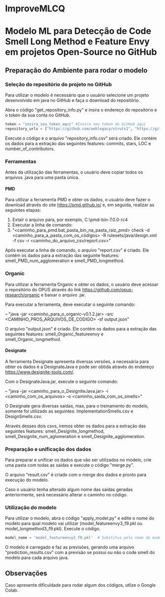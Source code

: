 # ImproveMLCQ
# Modelo ML para Detecção de Code Smell Long Method e Feature Envy em projetos Open-Source no GitHub

## Preparação do Ambiente para rodar o modelo

### Seleção do repositório do projeto no GitHub

Para utilizar o modelo é necessário que o usuário selecione um projeto desenvolvido em java no GitHub e faça o download do repositório.

Abra o código "get_repository_info.py" e insira o endereço do repositório e o token da sua conta no GitHub.

```python
token = "insira_seu_token_aqui" #Insira seu token do GitHub aqui
repository_urls = ["https://github.com/weblegacy/struts1", "https://github.com/r5v9/persist"]  # Adicione as URLs dos repositórios aqui
```

Execute o código e o arquivo "repository\_info.csv" será criado. Ele contém os dados para a extração das seguintes features: commits, stars, LOC e number\_of\_contributors.

### Ferramentas

Antes da utilização das ferramentas, o usuário deve copiar todos os arquivos .java para uma pasta única.

#### PMD

Para utilizar a ferramenta PMD e obter os dados, o usuário deve fazer o download através do site https://pmd.github.io/ e, em seguida, realizar as seguintes etapas:

1. Extair o arquivo para, por exemplo, C:\pmd-bin-7.0.0-rc4
2. Executar a linha de comando:
3. "<caminho_para_pmd.bat_pasta_bin_na_pasta_raiz_pmd> check -d <caminho_para_a_pasta_com_os_códigos> -R rulesets/java/design.xml -f csv -r <caminho_do_arquivo_csv/report.csv>"

Após executar a linha de comando, o arquivo "report.csv" é criado. Ele contém os dados para a extração das seguinte features: smell_PMD_num_agglomeration e smell_PMD_longmethod.

### Organic

Para utilizar a ferramenta Organic e obter os dados, o usuário deve acessar o repositório do OPUS através do link https://github.com/opus-research/organic e baixar o arquivo .jar.

Para executar a ferramenta, deve executar o seguinte comando:

– "java -jar <caminho_para_o_organic-v0.1.2.jar> -src <CAMINHO_PROS_ARQUIVOS_DE_CODIGO> -sf output.json"

O arquivo "output.json" é criado. Ele contém os dados para a extração das seguintes features: smell_Organic_featureenvy e smell_Organic_longmethod.

#### Designate

A ferramenta Designate apresenta diversas versões, a necessária para obter os dados é a DesignateJava e pode ser obtida através do endereço https://www.designite-tools.com/.

Com o DesignateJava.jar, execute o seguinte comando:

– "java -jar <caminho_para_o_DesigniteJava.jar> -i <caminho_com_os_arquivos> -o <caminho_saida_com_os_smells>"

O Designate gera diversas saídas, mas, para o treinamento do modelo, somente foi utilizado as seguintes: ImplementationSmells.csv e DesignSmells.csv.

Através desses dois csvs, iremos obter os dados para a extração das seguintes features: smell_Designite_longmethod, smell_Designite_num_aglomeration e smell_Designite_agglomeration.

### Preparação e unificação dos dados

Para preparar e unificar os dados que vão ser utilizados no modelo, crie uma pasta com todas as saídas e execute o código "merge.py".

O arquivo "result.csv" é criado com o merge dos dados e pronto para execução do modelo.

Caso o usuário tenha alterado algum nome das saídas geradas anteriormente, será necessário alterar o caminho no código.

### Utilização do modelo

Para utilizar o modelo, abra o código "apply_model.py" e edite o nome do modelo para qual modelo vai utilizar (model_featureenvy3_f9.pkl ou model_longmethod3_f9.pkl). Execute o código.

```Python
model_name = 'model_featureenvy3_f9.pkl'  # Substitua pelo nome do modelo desejado
```

O modelo é carregado e faz as previsões, gerando uma arquivo "prediction_results.csv" com a previsão se possui ou não o code smell do modelo para cada arquivo java.

## Observações

Caso apresente dificuldade para rodar algum dos códigos, utlize o Google Colab.
